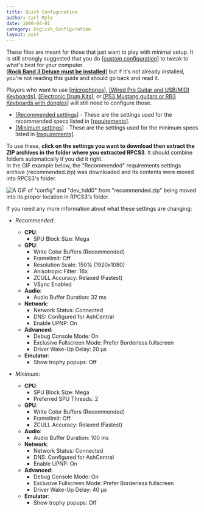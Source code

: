 ```yaml
---
title: Quick Configuration
author: Carl Mylo
date: 1000-04-01
category: English_Configuration
layout: post
---
```


These files are meant for those that just want to play with minimal setup. It is still strongly suggested that you do [[custom configuration]](https://github.com/hmxmilohax/rb3-pc/tree/main#custom-configuration) to tweak to what's best for your computer.  
[[**Rock Band 3 Deluxe must be installed**]](https://rb3dx.neocities.org/) but if it's not already installed, you're not reading this guide and should go back and read it.  

Players who want to use [[microphones]](https://hmxmilohax.github.io/rb3-pc/english/customconfiguration#audio), [[Wired Pro Guitar and USB/MIDI Keyboards]](https://hmxmilohax.github.io/rb3-pc/english/customconfiguration#io), [[Electronic Drum Kits]](https://hmxmilohax.github.io/rb3-pc/english/customconfiguration#io), or [[PS3 Mustang guitars or RB3 Keyboards with dongles]](https://hmxmilohax.github.io/rb3-pc/english/passthroughdevices/) will still need to configure those.

* [[Recommended settings]](https://github.com/hmxmilohax/rb3-pc/raw/main/config/customconfig/recommended.zip) - These are the settings used for the recommended specs listed in [[requirements]](https://hmxmilohax.github.io/rb3-pc/english/requirements/).
* [[Minimum settings]](https://github.com/hmxmilohax/rb3-pc/raw/main/config/customconfig/minimum.zip) - These are the settings used for the minimum specs listed in [[requirements]](https://hmxmilohax.github.io/rb3-pc/english/requirements/).


To use these, **click on the settings you want to download then extract the ZIP archives in the folder where you extracted RPCS3**. It should combine folders automatically if you did it right.  
In the GIF example below, the "Recommended" requirements settings archive (recommended.zip) was downloaded and its contents were moved into RPCS3's folder.

![A GIF of "config" and "dev_hdd0" from "recommended.zip" being moved into its proper location in RPCS3's folder.](https://raw.githubusercontent.com/hmxmilohax/rb3-pc/main/assets/images/cust/quickconf.gif "Recommended.zip")

If you need any more information about what these settings are changing:

* *Recommended*:  
	- **CPU**:
		- SPU Block Size: Mega
	- **GPU**:
		- Write Color Buffers (Recommended)
		- Framelimit: Off
		- Resolution Scale: 150% (1920x1080)
		- Anisotropic Filter: 16x
		- ZCULL Accuracy: Relaxed (Fastest)
		- VSync Enabled
	- **Audio**:
		- Audio Buffer Duration: 32 ms
	- **Network**:
		- Network Status: Connected
		- DNS: Configured for AshCentral
		- Enable UPNP: On
	- **Advanced**:
		- Debug Console Mode: On
		- Exclusive Fullscreen Mode: Prefer Borderless fullscreen
		- Driver Wake-Up Delay: 20 µs
	- **Emulator**:
		- Show trophy popups: Off

* *Minimum*:  
	- **CPU**:
		- SPU Block Size: Mega
		- Preferred SPU Threads: 2
	- **GPU**:
		- Write Color Buffers (Recommended)
		- Framelimit: Off
		- ZCULL Accuracy: Relaxed (Fastest)
	- **Audio**:
		- Audio Buffer Duration: 100 ms
	- **Network**:
		- Network Status: Connected
		- DNS: Configured for AshCentral
		- Enable UPNP: On
	- **Advanced**:
		- Debug Console Mode: On
		- Exclusive Fullscreen Mode: Prefer Borderless fullscreen
		- Driver Wake-Up Delay: 40 µs
	- **Emulator**:
		- Show trophy popups: Off